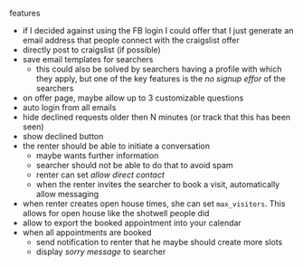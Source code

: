 features

* if I decided against using the FB login I could offer that I just generate an email address that people connect with the craigslist offer
* directly post to craigslist (if possible)
* save email templates for searchers
  - this could also be solved by searchers having a profile with which they apply, but one of the key features is the *no signup effor* of the searchers
* on offer page, maybe allow up to 3 customizable questions
* auto login from all emails
* hide declined requests older then N minutes (or track that this has been seen)
* show declined button
* the renter should be able to initiate a conversation
  - maybe wants further information
  - searcher should not be able to do that to avoid spam
  - renter can set *allow direct contact*
  - when the renter invites the searcher to book a visit, automatically allow messaging
* when renter creates open house times, she can set `max_visitors`. This allows for open house like the shotwell people did
* allow to export the booked appointment into your calendar
* when all appointments are booked
  - send notification to renter that he maybe should create more slots
  - display *sorry message* to searcher